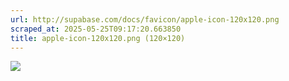 ```yaml
---
url: http://supabase.com/docs/favicon/apple-icon-120x120.png
scraped_at: 2025-05-25T09:17:20.663850
title: apple-icon-120x120.png (120×120)
---
```


![](https://supabase.com/docs/favicon/apple-icon-120x120.png)

